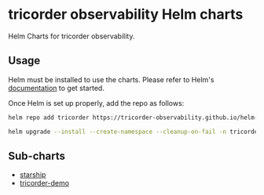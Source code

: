 # tricorder observability Helm charts

Helm Charts for tricorder observability.

## Usage

Helm must be installed to use the charts. Please refer to Helm's [documentation](https://helm.sh/docs/) to get started.

Once Helm is set up properly, add the repo as follows:

```bash
helm repo add tricorder https://tricorder-observability.github.io/helm-charts

helm upgrade --install --create-namespace --cleanup-on-fail -n tricorder my-tricorder tricorder
```

## Sub-charts
- [starship](./charts/starship/README.md)
- [tricorder-demo](./charts/tricorder-demo/README.md)
